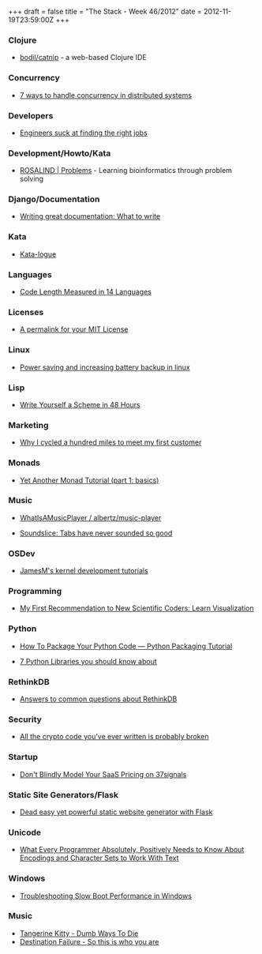 +++
draft = false
title = "The Stack - Week 46/2012"
date = 2012-11-19T23:59:00Z
+++



### Clojure

 - [bodil/catnip][bodilcatnip] - a web-based Clojure IDE

[bodilcatnip]: https://github.com/bodil/catnip


### Concurrency

 - [7 ways to handle concurrency in distributed systems][7waystohandleconcurrencyindistributedsystemsrestforthewicked]

[7waystohandleconcurrencyindistributedsystemsrestforthewicked]: http://colin-scott.github.com/blog/2012/10/28/7-ways-to-deal-with-ordering-bugs-in-distributed-systems/


### Developers

 - [Engineers suck at finding the right jobs][engineerssuckatfindingtherightjobs]

[engineerssuckatfindingtherightjobs]: http://news.ycombinator.com/item?id=4789747


### Development/Howto/Kata

 - [ROSALIND | Problems][rosalindproblems] - Learning bioinformatics through problem solving

[rosalindproblems]: http://rosalind.info/problems/as-table/


### Django/Documentation

 - [Writing great documentation: What to write][writinggreatdocumentationwhattowrite]

[writinggreatdocumentationwhattowrite]: http://jacobian.org/writing/great-documentation/what-to-write/


### Kata

 - [Kata-logue][katalogue]

[katalogue]: http://craftsmanship.sv.cmu.edu/katas


### Languages

 - [Code Length Measured in 14 Languages][codelengthmeasuredin14languageswolframblog]

[codelengthmeasuredin14languageswolframblog]: http://blog.wolfram.com/2012/11/14/code-length-measured-in-14-languages/


### Licenses

 - [A permalink for your MIT License][apermalinkforyourmitlicense]

[apermalinkforyourmitlicense]: http://news.ycombinator.com/item?id=4771413


### Linux

 - [Power saving and increasing battery backup in linux][powersavingandincreasingbatterybackupinlinux]

[powersavingandincreasingbatterybackupinlinux]: http://pranavk.github.com/linux/power-saving-and-increasing-battery-backup-in-linux/


### Lisp

 - [Write Yourself a Scheme in 48 Hours][writeyourselfaschemein48hourswikibooksopenbooksforanopenworld]

[writeyourselfaschemein48hourswikibooksopenbooksforanopenworld]: http://en.wikibooks.org/wiki/Write_Yourself_a_Scheme_in_48_Hours


### Marketing

 - [Why I cycled a hundred miles to meet my first customer][whyicycledahundredmilestomeetmyfirstcustomercyclelove]

[whyicycledahundredmilestomeetmyfirstcustomercyclelove]: http://www.cyclelove.net/journal/2012/why-i-cycled-a-hundred-miles-to-meet-my-first-customer/


### Monads

 - [Yet Another Monad Tutorial (part 1: basics)][mvanieryetanothermonadtutorialpart1basics]

[mvanieryetanothermonadtutorialpart1basics]: http://mvanier.livejournal.com/3917.html


### Music

 - [WhatIsAMusicPlayer / albertz/music-player][musicplayerwhatisamusicplayermdatmasteralbertzmusicplayer]

[musicplayerwhatisamusicplayermdatmasteralbertzmusicplayer]: https://github.com/albertz/music-player/blob/master/WhatIsAMusicPlayer.md

 - [Soundslice: Tabs have never sounded so good][soundslicetabshaveneversoundedsogood]

[soundslicetabshaveneversoundedsogood]: http://www.soundslice.com/


### OSDev

 - [JamesM's kernel development tutorials][jamesmskerneldevelopmenttutorials]

[jamesmskerneldevelopmenttutorials]: http://www.jamesmolloy.co.uk/tutorial_html/index.html


### Programming

 - [My First Recommendation to New Scientific Coders: Learn Visualization][myfirstrecommendationtonewscientificcoderslearnvisualization]

[myfirstrecommendationtonewscientificcoderslearnvisualization]: http://vincebuffalo.org/2012/11/08/learn-visualization.html


### Python

 - [How To Package Your Python Code — Python Packaging Tutorial][howtopackageyourpythoncodepythonpackagingtutorial]

[howtopackageyourpythoncodepythonpackagingtutorial]: http://www.scotttorborg.com/python-packaging/

 - [7 Python Libraries you should know about][7pythonlibrariesyoushouldknowabout]

[7pythonlibrariesyoushouldknowabout]: http://doda.co/7-python-libraries-you-should-know-about


### RethinkDB

 - [Answers to common questions about RethinkDB][answerstocommonquestionsaboutrethinkdb]

[answerstocommonquestionsaboutrethinkdb]: http://www.rethinkdb.com/blog/answers-to-common-questions/


### Security

 - [All the crypto code you've ever written is probably broken][allthecryptocodeyouveeverwrittenisprobablybroken]

[allthecryptocodeyouveeverwrittenisprobablybroken]: http://news.ycombinator.com/item?id=4779015


### Startup

 - [Don't Blindly Model Your SaaS Pricing on 37signals][dontblindlymodelyoursaaspricingon37signals]

[dontblindlymodelyoursaaspricingon37signals]: http://news.ycombinator.com/item?id=4796106


### Static Site Generators/Flask

 - [Dead easy yet powerful static website generator with Flask][deadeasyyetpowerfulstaticwebsitegeneratorwithflaskcodenicolasperriault]

[deadeasyyetpowerfulstaticwebsitegeneratorwithflaskcodenicolasperriault]: https://nicolas.perriault.net/code/2012/dead-easy-yet-powerful-static-website-generator-with-flask/


### Unicode

 - [What Every Programmer Absolutely, Positively Needs to Know About Encodings and Character Sets to Work With Text][whateveryprogrammerabsolutelypositivelyneedstoknowaboutencodingsandcharactersetstoworkwithtext]

[whateveryprogrammerabsolutelypositivelyneedstoknowaboutencodingsandcharactersetstoworkwithtext]: http://kunststube.net/encoding/


### Windows

 - [Troubleshooting Slow Boot Performance in Windows][joedissmeyercomtroubleshootingslowbootperformanceinwindows]

[joedissmeyercomtroubleshootingslowbootperformanceinwindows]: http://www.joedissmeyer.com/2012/11/troubleshooting-slow-boot-performance.html


### Music

 - [Tangerine Kitty - Dumb Ways To Die](https://www.youtube.com/watch?v=IJNR2EpS0jw)
 - [Destination Failure - So this is who you are](https://www.youtube.com/watch?v=e67Dl1ZmX54)